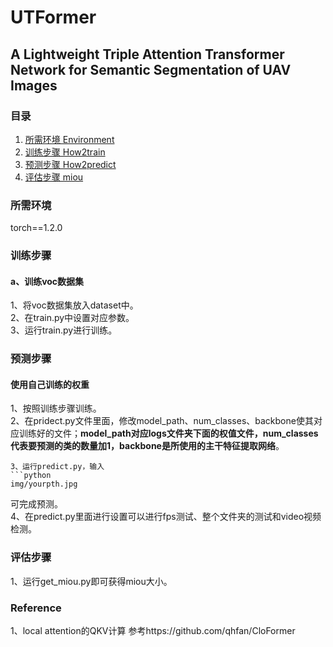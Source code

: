 # UTFormer
 A Lightweight Triple Attention Transformer Network for Semantic Segmentation of UAV Images
---

### 目录
1. [所需环境 Environment](#所需环境)
2. [训练步骤 How2train](#训练步骤)
3. [预测步骤 How2predict](#预测步骤)
4. [评估步骤 miou](#评估步骤)

### 所需环境
torch==1.2.0  

### 训练步骤
#### a、训练voc数据集
1、将voc数据集放入dataset中。  
2、在train.py中设置对应参数。  
3、运行train.py进行训练。   

### 预测步骤
#### 使用自己训练的权重
1、按照训练步骤训练。    
2、在pridect.py文件里面，修改model_path、num_classes、backbone使其对应训练好的文件；**model_path对应logs文件夹下面的权值文件，num_classes代表要预测的类的数量加1，backbone是所使用的主干特征提取网络**。    
```
3、运行predict.py，输入    
```python
img/yourpth.jpg
```
可完成预测。    
4、在predict.py里面进行设置可以进行fps测试、整个文件夹的测试和video视频检测。   

### 评估步骤 
1、运行get_miou.py即可获得miou大小。  

### Reference
1、local attention的QKV计算 参考https://github.com/qhfan/CloFormer
